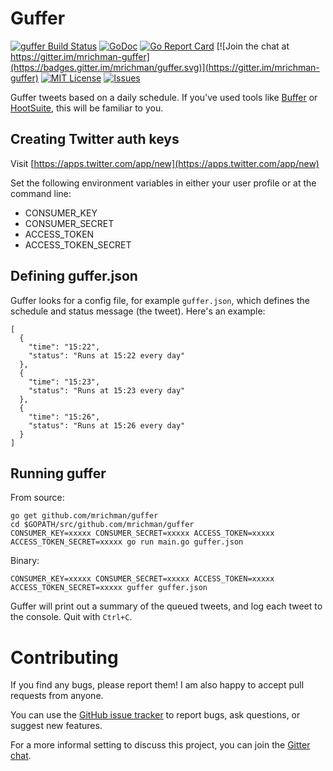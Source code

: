 # Guffer

[![guffer Build Status](https://travis-ci.org/mrichman/guffer.svg?branch=master)](https://travis-ci.org/mrichman/guffer)&nbsp;[![GoDoc](https://godoc.org/github.com/mrichman/guffer?status.svg)](https://godoc.org/github.com/mrichman/guffer) [![Go Report Card](https://goreportcard.com/badge/github.com/mrichman/guffer)](https://goreportcard.com/report/github.com/mrichman/guffer) [![Join the chat at https://gitter.im/mrichman-guffer](https://badges.gitter.im/mrichman/guffer.svg)](https://gitter.im/mrichman-guffer) [![MIT License](https://img.shields.io/badge/license-MIT-blue.svg)](https://github.com/mrichman/guffer/blob/master/LICENSE) [![Issues](http://img.shields.io/github/issues/mrichman/guffer.svg)]( https://github.com/mrichman/guffer/issues )


Guffer tweets based on a daily schedule. If you've used tools like [Buffer](https://buffer.com) or [HootSuite](https://hootsuite.com), this will be familiar to you.

## Creating Twitter auth keys

Visit [https://apps.twitter.com/app/new](https://apps.twitter.com/app/new)

Set the following environment variables in either your user profile or at the command line:

* CONSUMER_KEY
* CONSUMER_SECRET
* ACCESS_TOKEN
* ACCESS_TOKEN_SECRET

## Defining guffer.json

Guffer looks for a config file, for example `guffer.json`, which defines the schedule and status message (the tweet). Here's an example:

```
[  
  {
    "time": "15:22",
    "status": "Runs at 15:22 every day"
  },
  {
    "time": "15:23",
    "status": "Runs at 15:23 every day"
  },
  {
    "time": "15:26",
    "status": "Runs at 15:26 every day"
  }
]
```

## Running guffer

From source:

```
go get github.com/mrichman/guffer
cd $GOPATH/src/github.com/mrichman/guffer
CONSUMER_KEY=xxxxx CONSUMER_SECRET=xxxxx ACCESS_TOKEN=xxxxx ACCESS_TOKEN_SECRET=xxxxx go run main.go guffer.json
```

Binary:

```
CONSUMER_KEY=xxxxx CONSUMER_SECRET=xxxxx ACCESS_TOKEN=xxxxx ACCESS_TOKEN_SECRET=xxxxx guffer guffer.json
```

Guffer will print out a summary of the queued tweets, and log each tweet to the console. Quit with `Ctrl+C`.

# Contributing

If you find any bugs, please report them! I am also happy to accept pull requests from anyone.

You can use the [GitHub issue tracker](https://github.com/mrichman/guffer/issues) to report bugs, ask questions, or suggest new features.

For a more informal setting to discuss this project, you can join the [Gitter chat](https://gitter.im/mrichman/guffer).
